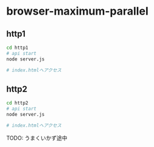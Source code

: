 # browser-maximum-parallel

## http1

```bash
cd http1
# api start
node server.js

# index.htmlへアクセス
```

## http2

```bash
cd http2
# api start
node server.js

# index.htmlへアクセス
```

TODO: うまくいかず途中
